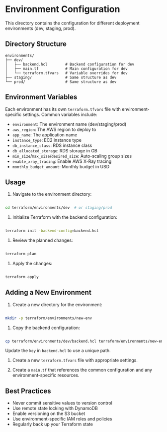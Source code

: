 # Environment Configuration

This directory contains the configuration for different deployment environments (dev, staging, prod).

## Directory Structure

```
environments/
├── dev/
│   ├── backend.hcl        # Backend configuration for dev
│   ├── main.tf            # Main configuration for dev
│   └── terraform.tfvars   # Variable overrides for dev
├── staging/               # Same structure as dev
└── prod/                  # Same structure as dev

```

## Environment Variables

Each environment has its own `terraform.tfvars` file with environment-specific settings. Common variables include:

- `environment`: The environment name (dev/staging/prod)
- `aws_region`: The AWS region to deploy to
- `app_name`: The application name
- `instance_type`: EC2 instance type
- `db_instance_class`: RDS instance class
- `db_allocated_storage`: RDS storage in GB
- `min_size`/`max_size`/`desired_size`: Auto-scaling group sizes
- `enable_xray_tracing`: Enable AWS X-Ray tracing
- `monthly_budget_amount`: Monthly budget in USD

## Usage

1. Navigate to the environment directory:

```bash

cd terraform/environments/dev  # or staging/prod

```

1. Initialize Terraform with the backend configuration:

```bash

terraform init -backend-config=backend.hcl

```

1. Review the planned changes:

```bash

terraform plan

```

1. Apply the changes:

```bash

terraform apply

```

## Adding a New Environment

1. Create a new directory for the environment:

```bash

mkdir -p terraform/environments/new-env

```

1. Copy the backend configuration:

```bash

cp terraform/environments/dev/backend.hcl terraform/environments/new-env/

```

Update the `key` in `backend.hcl` to use a unique path.

1. Create a new `terraform.tfvars` file with appropriate settings.

1. Create a `main.tf` that references the common configuration and any environment-specific resources.

## Best Practices

- Never commit sensitive values to version control
- Use remote state locking with DynamoDB
- Enable versioning on the S3 bucket
- Use environment-specific IAM roles and policies
- Regularly back up your Terraform state
